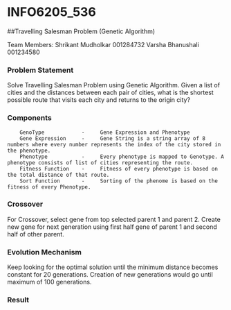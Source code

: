 # INFO6205_536
##Travelling Salesman Problem (Genetic Algorithm)

Team Members:
Shrikant Mudholkar 001284732
Varsha Bhanushali  001234580

### Problem Statement 
Solve Travelling Salesman Problem using Genetic Algorithm.
Given a list of cities and the distances between each pair of cities, what is the shortest possible route that visits each city and returns to the origin city?

### Components

        GenoType            -     Gene Expression and Phenotype
        Gene Expression     -     Gene String is a string array of 8 numbers where every number represents the index of the city stored in the phenotype.
        Phenotype  	        -     Every phenotype is mapped to Genotype. A phenotype consists of list of cities representing the route.
        Fitness Function    -     Fitness of every phenotype is based on the total distance of that route.                   	           
        Sort Function       -     Sorting of the phenome is based on the fitness of every Phenotype.
        

### Crossover
For Crossover, select gene from top selected parent 1 and parent 2. 
Create new gene for next generation using first half gene of parent 1 and second half of other parent. 

### Evolution Mechanism 
Keep looking for the optimal solution until the minimum distance becomes constant for 20 generations. 
Creation of new generations would go until maximum of 100 generations.

### Result


